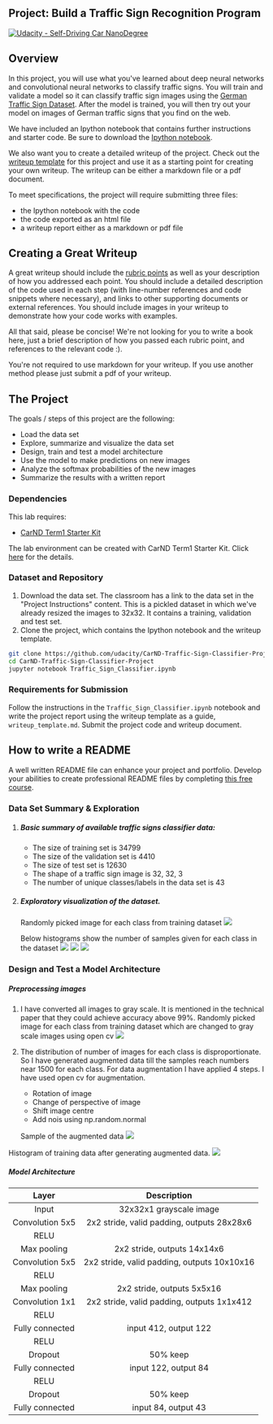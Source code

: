 ## Project: Build a Traffic Sign Recognition Program
[![Udacity - Self-Driving Car NanoDegree](https://s3.amazonaws.com/udacity-sdc/github/shield-carnd.svg)](http://www.udacity.com/drive)

Overview
---
In this project, you will use what you've learned about deep neural networks and convolutional neural networks to classify traffic signs. You will train and validate a model so it can classify traffic sign images using the [German Traffic Sign Dataset](http://benchmark.ini.rub.de/?section=gtsrb&subsection=dataset). After the model is trained, you will then try out your model on images of German traffic signs that you find on the web.

We have included an Ipython notebook that contains further instructions 
and starter code. Be sure to download the [Ipython notebook](https://github.com/udacity/CarND-Traffic-Sign-Classifier-Project/blob/master/Traffic_Sign_Classifier.ipynb). 

We also want you to create a detailed writeup of the project. Check out the [writeup template](https://github.com/udacity/CarND-Traffic-Sign-Classifier-Project/blob/master/writeup_template.md) for this project and use it as a starting point for creating your own writeup. The writeup can be either a markdown file or a pdf document.

To meet specifications, the project will require submitting three files: 
* the Ipython notebook with the code
* the code exported as an html file
* a writeup report either as a markdown or pdf file 

Creating a Great Writeup
---
A great writeup should include the [rubric points](https://review.udacity.com/#!/rubrics/481/view) as well as your description of how you addressed each point.  You should include a detailed description of the code used in each step (with line-number references and code snippets where necessary), and links to other supporting documents or external references.  You should include images in your writeup to demonstrate how your code works with examples.  

All that said, please be concise!  We're not looking for you to write a book here, just a brief description of how you passed each rubric point, and references to the relevant code :). 

You're not required to use markdown for your writeup.  If you use another method please just submit a pdf of your writeup.

The Project
---
The goals / steps of this project are the following:
* Load the data set
* Explore, summarize and visualize the data set
* Design, train and test a model architecture
* Use the model to make predictions on new images
* Analyze the softmax probabilities of the new images
* Summarize the results with a written report

### Dependencies
This lab requires:

* [CarND Term1 Starter Kit](https://github.com/udacity/CarND-Term1-Starter-Kit)

The lab environment can be created with CarND Term1 Starter Kit. Click [here](https://github.com/udacity/CarND-Term1-Starter-Kit/blob/master/README.md) for the details.

### Dataset and Repository

1. Download the data set. The classroom has a link to the data set in the "Project Instructions" content. This is a pickled dataset in which we've already resized the images to 32x32. It contains a training, validation and test set.
2. Clone the project, which contains the Ipython notebook and the writeup template.
```sh
git clone https://github.com/udacity/CarND-Traffic-Sign-Classifier-Project
cd CarND-Traffic-Sign-Classifier-Project
jupyter notebook Traffic_Sign_Classifier.ipynb
```

### Requirements for Submission
Follow the instructions in the `Traffic_Sign_Classifier.ipynb` notebook and write the project report using the writeup template as a guide, `writeup_template.md`. Submit the project code and writeup document.

## How to write a README
A well written README file can enhance your project and portfolio.  Develop your abilities to create professional README files by completing [this free course](https://www.udacity.com/course/writing-readmes--ud777).


### Data Set Summary & Exploration

1. ##### Basic summary of available traffic signs classifier data:
    - The size of training set is 34799
    - The size of the validation set is 4410
    - The size of test set is 12630
    - The shape of a traffic sign image is 32, 32, 3
    - The number of unique classes/labels in the data set is 43
    
2. ##### Exploratory visualization of the dataset.

    Randomly picked image for each class from training dataset
![](https://github.com/VenkatRepaka/CarND-Traffic-Sign-Classifier-Project/blob/master/documentation/sample_images.png)

    Below histograms show the number of samples given for each class in the dataset
![](https://github.com/VenkatRepaka/CarND-Traffic-Sign-Classifier-Project/blob/master/documentation/Original_Training_Data.png)
![](https://github.com/VenkatRepaka/CarND-Traffic-Sign-Classifier-Project/blob/master/documentation/Validation_Data.png)
![](https://github.com/VenkatRepaka/CarND-Traffic-Sign-Classifier-Project/blob/master/documentation/Test_Data.png)


### Design and Test a Model Architecture

##### Preprocessing images

1. I have converted all images to gray scale. It is mentioned in the technical paper that they could achieve accuracy above 99%. 
    Randomly picked image for each class from training dataset which are changed to gray scale images using open cv
![](https://github.com/VenkatRepaka/CarND-Traffic-Sign-Classifier-Project/blob/master/documentation/gray_sale_images.png)

2. The distribution of number of images for each class is disproportionate. So I have generated augmented data till the samples reach numbers near 1500 for
each class. For data augmentation I have applied 4 steps. I have used open cv for augmentation.
    - Rotation of image
    - Change of perspective of image
    - Shift image centre
    - Add nois using np.random.normal
    
    Sample of the augmented data
![](https://github.com/VenkatRepaka/CarND-Traffic-Sign-Classifier-Project/blob/master/documentation/augmented_sample.png)

Histogram of training data after generating augmented data.
![](https://github.com/VenkatRepaka/CarND-Traffic-Sign-Classifier-Project/blob/master/documentation/Augmented_Training_Data.png)

##### Model Architecture

| Layer         		|     Description	        					|
|:---------------------:|:---------------------------------------------:|
| Input         		| 32x32x1 grayscale image   							|
| Convolution 5x5     	| 2x2 stride, valid padding, outputs 28x28x6 	|
| RELU					|												|
| Max pooling	      	| 2x2 stride,  outputs 14x14x6 				|
| Convolution 5x5	    | 2x2 stride, valid padding, outputs 10x10x16    |
| RELU					|												|
| Max pooling	      	| 2x2 stride,  outputs 5x5x16 				|
| Convolution 1x1	    | 2x2 stride, valid padding, outputs 1x1x412    |
| RELU					|												|
| Fully connected		| input 412, output 122        									|
| RELU					|												|
| Dropout				| 50% keep        									|
| Fully connected		| input 122, output 84        									|
| RELU					|												|
| Dropout				| 50% keep        									|
| Fully connected		| input 84, output 43        									|
